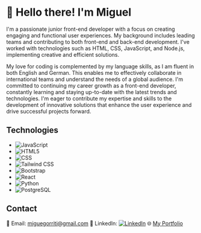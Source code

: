 <link rel="stylesheet" href="https://cdnjs.cloudflare.com/ajax/libs/font-awesome/4.7.0/css/font-awesome.min.css">

# 👋 Hello there! I'm Miguel

I'm a passionate junior front-end developer with a focus on creating engaging and functional user experiences. My background includes leading teams and contributing to both front-end and back-end development. I've worked with technologies such as HTML, CSS, JavaScript, and Node.js, implementing creative and efficient solutions.

My love for coding is complemented by my language skills, as I am fluent in both English and German. This enables me to effectively collaborate in international teams and understand the needs of a global audience. I'm committed to continuing my career growth as a front-end developer, constantly learning and staying up-to-date with the latest trends and technologies. I'm eager to contribute my expertise and skills to the development of innovative solutions that enhance the user experience and drive successful projects forward.

## Technologies

- ![JavaScript](https://img.shields.io/badge/-JavaScript-yellow?style=for-the-badge&logo=javascript)
- ![HTML5](https://img.shields.io/badge/-HTML5-orange?style=for-the-badge&logo=html5)
- ![CSS](https://img.shields.io/badge/-CSS-blue?style=for-the-badge&logo=css3)
- ![Tailwind CSS](https://img.shields.io/badge/-Tailwind_CSS-blue?style=for-the-badge&logo=tailwind-css)
- ![Bootstrap](https://img.shields.io/badge/-Bootstrap-purple?style=for-the-badge&logo=bootstrap)
- ![React](https://img.shields.io/badge/-React-blue?style=for-the-badge&logo=react)
- ![Python](https://img.shields.io/badge/-Python-yellow?style=for-the-badge&logo=python)
- ![PostgreSQL](https://img.shields.io/badge/-PostgreSQL-blue?style=for-the-badge&logo=postgresql)

## Contact

📧 Email: [miguegorriti@gmail.com](mailto:miguegorriti@gmail.com)
🔗 LinkedIn: [![LinkedIn](https://img.shields.io/badge/-LinkedIn-blue?style=flat&logo=LinkedIn)](https://www.linkedin.com/in/miguel-gorriti/)
🌐 [My Portfolio](https://portfolio2-eight-virid.vercel.app/)
